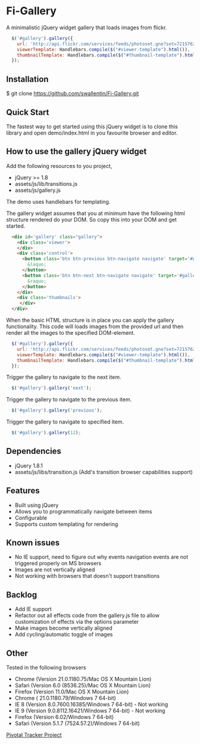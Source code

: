 Fi-Gallery
==========

A minimalistic jQuery widget gallery that loads images from flickr.

```js
  $('#gallery').gallery({
    url: 'http://api.flickr.com/services/feeds/photoset.gne?set=72157625970180048&nsid=50536211@N00&lang=en-us&jsoncallback=?',
    viewerTemplate: Handlebars.compile($("#viewer-template").html()),
    thumbnailTemplate: Handlebars.compile($("#thumbnail-template").html())
  });
```

## Installation

  $ git clone https://github.com/swallentin/Fi-Gallery.git

## Quick Start

The fastest way to get started using this jQuery widget is to clone this library and open demo/index.html in you favourite browser and editor.

## How to use the gallery jQuery widget

Add the following resources to you project,

 * jQuery >= 1.8 
 * assets/js/lib/transitions.js
 * assets/js/gallery.js

The demo uses handlebars for templating.

The gallery widget assumes that you at minimum have the following html structure rendered do your DOM. So copy this into your DOM and get started.

```html
  <div id='gallery' class="gallery">
    <div class='viewer'>
    </div>
    <div class='control'>
      <button class='btn btn-previous btn-navigate navigate' target='#gallery' action='previous'>
        &laquo;
      </button>
      <button class='btn btn-next btn-navigate navigate' target='#gallery' action='next'>
        &raquo;
      </button>
    </div>
    <div class='thumbnails'>
     </div>
  </div>
```

When the basic HTML structure is in place you can apply the gallery functionality. This code will loads images from the provided url and then render all the images to the specified DOM-element.

```js
  $('#gallery').gallery({
    url: 'http://api.flickr.com/services/feeds/photoset.gne?set=72157625970180048&nsid=50536211@N00&lang=en-us&jsoncallback=?',
    viewerTemplate: Handlebars.compile($("#viewer-template").html()),
    thumbnailTemplate: Handlebars.compile($("#thumbnail-template").html())
  });
```

Trigger the gallery to navigate to the next item. 

```js
  $('#gallery').gallery('next');
```

Trigger the gallery to navigate to the previous item. 

```js
  $('#gallery').gallery('previous');
```

Trigger the gallery to navigate to specified item.

```js
  $('#gallery').gallery(12);
```


## Dependencies

 * jQuery 1.8.1
 * assets/js/libs/transition.js (Add's transition browser capabilities support)

## Features

  * Built using jQuery
  * Allows you to programmatically navigate between items
  * Configurable
  * Supports custom templating for rendering

## Known issues
 
 * No IE support, need to figure out why events navigation events are not triggered properly on MS browsers
 * Images are not vertically aligned
 * Not working with browsers that doesn't support transitions

## Backlog

 * Add IE support
 * Refactor out all effects code from the gallery.js file to allow customization of effects via the options parameter
 * Make images become vertically aligned
 * Add cycling/automatic toggle of images

## Other

Tested in the following browsers

 * Chrome (Version 21.0.1180.75/Mac OS X Mountain Lion)
 * Safari (Version 6.0 (8536.25)/Mac OS X Mountain Lion)
 * Firefox (Version 11.0/Mac OS X Mountain Lion)
 * Chrome ( 21.0.1180.79/Windows 7 64-bit)
 * IE 8 (Version 8.0.7600.16385/Windows 7 64-bit) - Not working
 * IE 9 (Version 9.0.8112.16421/Windows 7 64-bit) - Not working
 * Firefox (Version 6.02/Windows 7 64-bit)
 * Safari (Version 5.1.7 (7524.57.2)/Windows 7 64-bit)

[Pivotal Tracker Project](https://www.pivotaltracker.com/projects/621365)



